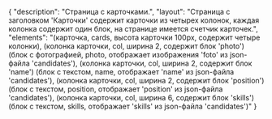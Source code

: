 {
"description": "Страница с карточками.",
"layout": "Страница с заголовком 'Карточки' содержит карточки из четырех колонок, каждая колонка содержит один блок, на странице имеется счетчик карточек.",
"elements": "(карточка, cards, высота карточки 100px, содержит четыре колонки),
(колонка карточки, col, ширина 2, содержит блок 'photo')
(блок с фотографией, photo, отображает изображения 'foto' из json-файла 'candidates'),
(колонка карточки, col, ширина 2, содержит блок 'name')
(блок с текстом, name, отображает 'name' из json-файла 'candidates'),
(колонка карточки, col, ширина 2, содержит блок 'position')
(блок с текстом, position, отображает 'position' из json-файла 'candidates'),
(колонка карточки, col, ширина 6, содержит блок 'skills')
(блок с текстом, skills, отображает 'skills' из json-файла 'candidates')"
}